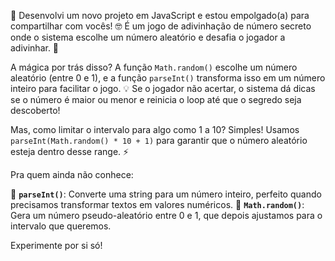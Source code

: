 🚀 Desenvolvi um novo projeto em JavaScript e estou empolgado(a) para compartilhar com vocês! 🤓 É um jogo de adivinhação de número secreto onde o sistema escolhe um número aleatório e desafia o jogador a adivinhar. 🎯

A mágica por trás disso? A função `Math.random()` escolhe um número aleatório (entre 0 e 1), e a função `parseInt()` transforma isso em um número inteiro para facilitar o jogo. 💡 Se o jogador não acertar, o sistema dá dicas se o número é maior ou menor e reinicia o loop até que o segredo seja descoberto!

Mas, como limitar o intervalo para algo como 1 a 10? Simples! Usamos `parseInt(Math.random() * 10 + 1)` para garantir que o número aleatório esteja dentro desse range. ⚡️

Pra quem ainda não conhece:

🔎 **`parseInt()`**: Converte uma string para um número inteiro, perfeito quando precisamos transformar textos em valores numéricos.
🔄 **`Math.random()`**: Gera um número pseudo-aleatório entre 0 e 1, que depois ajustamos para o intervalo que queremos.

Experimente por si só!
